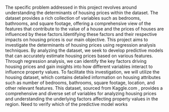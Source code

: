 The specific problem addressed in this project revolves around understanding the determinants
of housing prices within the dataset. The dataset provides a rich collection of variables such as
bedrooms, bathrooms, and square footage, offering a comprehensive view of the features that
contribute to the value of a house and the prices of houses are influenced by these
factors.Identifying these factors and their respective impacts on housing prices is our main
objective.
This project aims to investigate the determinants of housing prices using regression analysis
techniques. By analyzing the dataset, we seek to develop predictive models that can accurately
estimate housing prices based on various features. Through regression analysis, we can
identify the key factors driving housing prices and gain insights into how different variables
interact to influence property values.
To facilitate this investigation, we will utilize the housing dataset, which contains detailed
information on housing attributes such as number of bedrooms, bathrooms, square footage,
location, and other relevant features. This dataset, sourced from Kaggle.com , provides a
comprehensive and diverse set of variables for analyzing housing prices and understanding the
underlying factors affecting property values in the region.
Need to verify which of the predictive model works
